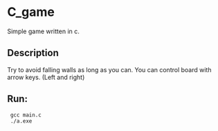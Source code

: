 # C_game
Simple game written in c.

## Description
Try to avoid falling walls as long as you can.
You can control board with arrow keys. (Left and right)

## Run: 
```
 gcc main.c
 ./a.exe
 ```
